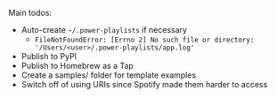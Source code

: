Main todos:
- Auto-create `~/.power-playlists` if necessary
  - `FileNotFoundError: [Errno 2] No such file or directory: '/Users/<user>/.power-playlists/app.log'`
- Publish to PyPI
- Publish to Homebrew as a Tap
- Create a samples/ folder for template examples
- Switch off of using URIs since Spotify made them harder to access
